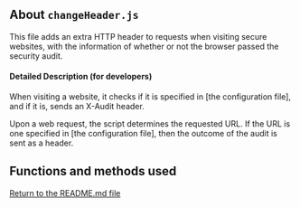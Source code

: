  ## About `changeHeader.js`

This file adds an extra HTTP header to requests when visiting secure websites, with the information of whether or not the browser passed the security audit. 

#### Detailed Description (for developers)

When visiting a website, it checks if it is specified in [the configuration file], and if it is, sends an X-Audit header.

Upon a web request, the script determines the requested URL. If the URL is one specified in [the configuration file], then the outcome of the audit is sent as a header.


Functions and methods used
------------------------------------


[Return to the README.md file](../README.md)
